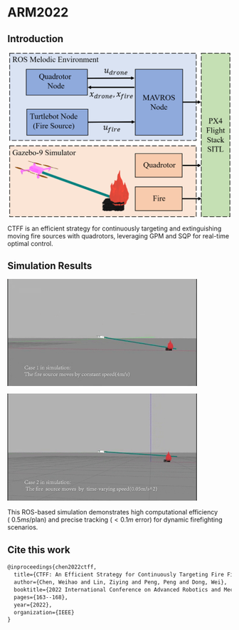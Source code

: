# ARM2022

## Introduction

![structure](./images/structure.png)

CTFF is an efficient strategy for continuously targeting and extinguishing moving fire sources with quadrotors, leveraging GPM and SQP for real-time optimal control.

## Simulation Results

![case1](./images/case1.gif)

![case2](./images/case2.gif)

This ROS-based simulation demonstrates high computational efficiency ($~0.5ms$/plan) and precise tracking ($<0.1m$ error) for dynamic firefighting scenarios.

## Cite this work

```tex
@inproceedings{chen2022ctff,
  title={CTFF: An Efficient Strategy for Continuously Targeting Fire Fighting with Quadrotor},
  author={Chen, Weihao and Lin, Ziying and Peng, Peng and Dong, Wei},
  booktitle={2022 International Conference on Advanced Robotics and Mechatronics (ICARM)},
  pages={163--168},
  year={2022},
  organization={IEEE}
}
```


